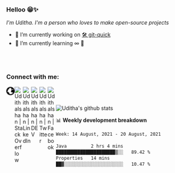 ### Helloo 😁✨

*I'm Uditha. I'm a person who loves to make open-source projects*

- 🔭 I’m currently working on [🛠 git-quick](https://github.com/UdithaIshan/git-quick)
- 🌱 I’m currently learning ∞ 🧐

<br/><br/>

### Connect with me:

[<img align="left" alt="UdithaIshan" width="22px" src="https://raw.githubusercontent.com/iconic/open-iconic/master/svg/globe.svg" />][website]
[<img align="left" alt="UdithaIshan | Stack Overflow" width="22px" src="https://cdn.jsdelivr.net/npm/simple-icons@3.4.1/icons/stackoverflow.svg" />][Stack Overflow]
[<img align="left" alt="UdithaIshan | LinkedIn" width="22px" src="https://cdn.jsdelivr.net/npm/simple-icons@v3/icons/linkedin.svg" />][linkedin]
[<img align="left" alt="UdithaIshan | DEV" width="22px" src="https://cdn.jsdelivr.net/npm/simple-icons@3.4.1/icons/dev-dot-to.svg" />][DEV]
[<img align="left" alt="UdithaIshan | Twitter" width="22px" src="https://cdn.jsdelivr.net/npm/simple-icons@v3/icons/twitter.svg" />][twitter]
[<img align="left" alt="UdithaIshan | Facebook" width="22px" src="https://cdn.jsdelivr.net/npm/simple-icons@3.4.1/icons/facebook.svg" />][Facebook]
<br/><br/>

![Uditha's github stats](https://github-readme-stats.vercel.app/api?username=UdithaIshan&show_icons=true&theme=dracula)<br/>
<!-- <img align="left" alt="GIF" height="300px" src="https://github.com/UdithaIshan/UdithaIshan/blob/master/assets/giphy.gif">-->

📊 **Weekly development breakdown**
<!--START_SECTION:waka-->
```text
Week: 14 August, 2021 - 20 August, 2021

Java         2 hrs 4 mins    ██████████████████████▒░░   89.42 % 
Properties   14 mins         ██▓░░░░░░░░░░░░░░░░░░░░░░   10.47 % 
```
<!--END_SECTION:waka-->



<!--## My stats 📊-->
<!-- [![Top Langs](https://github-readme-stats.vercel.app/api/top-langs/?username=UdithaIshan&show_icons=true)](https://github.com/anuraghazra/github-readme-stats) -->

<!--[![Top Langs](https://github-readme-stats.vercel.app/api/top-langs/?username=UdithaIshan&exclude_repo=Todo-WebApp&layout=compact)](https://github.com/UdithaIshan/github-readme-stats)-->

<!-- ![](https://komarev.com/ghpvc/?username=UdithaIshan&style=plastic&color=blueviolet) -->

[website]: https://udithaishan.github.io
[Stack Overflow]: https://stackoverflow.com/users/15134345
[twitter]: https://twitter.com/Uditha__Ishan
[linkedin]: https://www.linkedin.com/in/udithaishan
[Facebook]: https://www.facebook.com/IamUditha
[DEV]: https://dev.to/udithaishan
